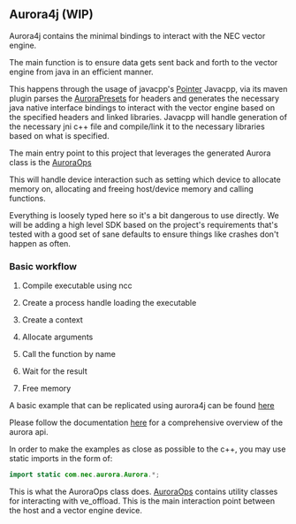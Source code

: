Aurora4j (WIP)
----------------------------
Aurora4j contains the minimal bindings to interact with the NEC vector engine.

The main function is to ensure data gets sent back and forth to the vector engine
from java in an efficient manner.

This happens through the usage of javacpp's [Pointer](http://bytedeco.org/javacpp/apidocs/org/bytedeco/javacpp/Pointer.html)
Javacpp, via its maven plugin parses the [AuroraPresets](./src/main/java/com/nec/aurora/AuroraPresets.java)
for headers and generates the necessary java native interface bindings
to interact with the vector engine based on the specified headers
and linked libraries. Javacpp will handle generation of the necessary jni c++
file and compile/link it to the necessary libraries based on what is specified.

The main entry point to this project that leverages the generated Aurora class is the
[AuroraOps](./src/main/java/com/nec/aurora/AuroraOps.java)

This will handle device interaction such as setting which device to allocate memory on,
allocating and freeing host/device memory and calling functions.

Everything is loosely typed here so it's a bit dangerous to use directly.
We will be adding a high level SDK based on the project's requirements
that's tested with a good set of sane defaults to ensure things like crashes
don't happen as often.


### Basic workflow

1. Compile executable using ncc

2. Create a process handle loading the executable

3. Create a context 

4. Allocate arguments

5. Call the function by name

5. Wait for the result

6. Free memory

A basic example that can be replicated using aurora4j can be found [here](https://www.hpc.nec/documents/veos/en/veoffload/md_GettingStarted.html)



Please follow the documentation [here](https://www.hpc.nec/documents/veos/en/aveo/group__veoapi.html)
for a comprehensive overview of the aurora api.

In order to make the examples as close as possible to the c++, you may use static imports in the form of:
```java
import static com.nec.aurora.Aurora.*;
```

This is what the AuroraOps class does. [AuroraOps](./src/main/java/com/nec/aurora/AuroraOps.java)
contains utility classes for interacting with ve_offload. This is the main interaction point between the host
and a vector engine device.


